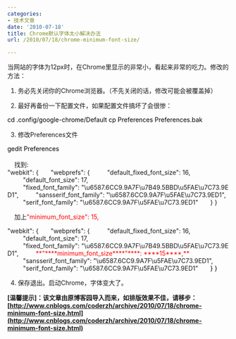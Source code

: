 ```yaml
---
categories:
- 技术文章
date: '2010-07-18'
title: Chrome默认字体太小解决办法
url: /2010/07/18/chrome-minimum-font-size/

---
```



当网站的字体为12px时，在Chrome里显示的非常小，看起来非常的吃力。修改的方法：

1. 务必先关闭你的Chrome浏览器。（不先关闭的话，修改可能会被覆盖掉）

2. 最好再备份一下配置文件，如果配置文件搞坏了会很惨：
<div class="cnblogs_code"><div><span style="color: #000000;">cd&nbsp;.config</span><span style="color: #000000;">/</span><span style="color: #000000;">google</span><span style="color: #000000;">-</span><span style="color: #000000;">chrome</span><span style="color: #000000;">/</span><span style="color: #000000;">Default
cp&nbsp;Preferences&nbsp;Preferences.bak</span><span class="Apple-style-span" style="font-family: verdana,'courier new';">&nbsp;</span></div></div>

3. 修改Preferences文件
<div class="cnblogs_code"><div><span style="color: #000000;">gedit&nbsp;Preferences</span></div></div>
<br />
&nbsp;&nbsp; &nbsp;找到:
<div class="cnblogs_code"><div><span>"</span><span>webkit</span><span>"</span><span>:&nbsp;{
&nbsp;&nbsp;&nbsp;&nbsp;&nbsp;&nbsp;</span><span>"</span><span>webprefs</span><span>"</span><span>:&nbsp;{
&nbsp;&nbsp;&nbsp;&nbsp;&nbsp;&nbsp;&nbsp;&nbsp;&nbsp;</span><span>"</span><span>default_fixed_font_size</span><span>"</span><span>:&nbsp;</span><span>16</span><span>,
&nbsp;&nbsp;&nbsp;&nbsp;&nbsp;&nbsp;&nbsp;&nbsp;&nbsp;</span><span>"</span><span>default_font_size</span><span>"</span><span>:&nbsp;</span><span>17</span><span>,
&nbsp;&nbsp;&nbsp;&nbsp;&nbsp;&nbsp;&nbsp;&nbsp;&nbsp;</span><span>"</span><span>fixed_font_family</span><span>"</span><span>:&nbsp;</span><span>"</span><span>\u6587.6CC9.9A7F\u7B49.5BBD\u5FAE\u7C73.9ED1</span><span>"</span><span>,
&nbsp;&nbsp;&nbsp;&nbsp;&nbsp;&nbsp;&nbsp;&nbsp;&nbsp;</span><span>"</span><span>sansserif_font_family</span><span>"</span><span>:&nbsp;</span><span>"</span><span>\u6587.6CC9.9A7F\u5FAE\u7C73.9ED1</span><span>"</span><span>,
&nbsp;&nbsp;&nbsp;&nbsp;&nbsp;&nbsp;&nbsp;&nbsp;&nbsp;</span><span>"</span><span>serif_font_family</span><span>"</span><span>:&nbsp;</span><span>"</span><span>\u6587.6CC9.9A7F\u5FAE\u7C73.9ED1</span><span>"</span><span style="color: #000000;">
</span><span>&nbsp;&nbsp;&nbsp;&nbsp;&nbsp;&nbsp;}
</span><span>}</span></div></div>

&nbsp;&nbsp; &nbsp;加上<span style="color: #ff0000;">"minimum_font_size": 15,</span>
<div class="cnblogs_code"><div><span>"</span><span>webkit</span><span>"</span><span>:&nbsp;{
&nbsp;&nbsp;&nbsp;&nbsp;&nbsp;&nbsp;</span><span>"</span><span>webprefs</span><span>"</span><span>:&nbsp;{
&nbsp;&nbsp;&nbsp;&nbsp;&nbsp;&nbsp;&nbsp;&nbsp;&nbsp;</span><span>"</span><span>default_fixed_font_size</span><span>"</span><span>:&nbsp;</span><span>16</span><span>,
&nbsp;&nbsp;&nbsp;&nbsp;&nbsp;&nbsp;&nbsp;&nbsp;&nbsp;</span><span>"</span><span>default_font_size</span><span>"</span><span>:&nbsp;</span><span>17</span><span>,
&nbsp;&nbsp;&nbsp;&nbsp;&nbsp;&nbsp;&nbsp;&nbsp;&nbsp;</span><span>"</span><span>fixed_font_family</span><span>"</span><span>:&nbsp;</span><span>"</span><span>\u6587.6CC9.9A7F\u7B49.5BBD\u5FAE\u7C73.9ED1</span><span>"</span><span>,
&nbsp;&nbsp;&nbsp;&nbsp;&nbsp;&nbsp;&nbsp;&nbsp;&nbsp;</span><span style="color: #ff0000;">**"**</span><span style="color: #ff0000;">**minimum_font_size**</span><span style="color: #ff0000;">**"**</span><span style="color: #ff0000;">**:&nbsp;**</span><span style="color: #ff0000;">**15**</span><span style="color: #ff0000;">**,**</span><span style="color: #000000;">
&nbsp;&nbsp;&nbsp;&nbsp;&nbsp;&nbsp;&nbsp;&nbsp;&nbsp;</span><span>"</span><span>sansserif_font_family</span><span>"</span><span>:&nbsp;</span><span>"</span><span>\u6587.6CC9.9A7F\u5FAE\u7C73.9ED1</span><span>"</span><span>,
&nbsp;&nbsp;&nbsp;&nbsp;&nbsp;&nbsp;&nbsp;&nbsp;&nbsp;</span><span>"</span><span>serif_font_family</span><span>"</span><span>:&nbsp;</span><span>"</span><span>\u6587.6CC9.9A7F\u5FAE\u7C73.9ED1</span><span>"</span><span style="color: #000000;">
</span><span>&nbsp;&nbsp;&nbsp;&nbsp;</span><span style="color: #000000;">&nbsp;&nbsp;}
}</span></div></div>

4. 保存退出。启动Chrome，字体变大了。

**[温馨提示]：该文章由原博客园导入而来，如排版效果不佳，请移步：[http://www.cnblogs.com/coderzh/archive/2010/07/18/chrome-minimum-font-size.html](http://www.cnblogs.com/coderzh/archive/2010/07/18/chrome-minimum-font-size.html)**